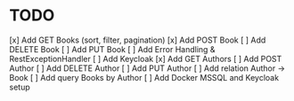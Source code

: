 # TODO

[x] Add GET Books (sort, filter, pagination)
[x] Add POST Book
[ ] Add DELETE Book
[ ] Add PUT Book
[ ] Add Error Handling & RestExceptionHandler
[ ] Add Keycloak
[x] Add GET Authors
[ ] Add POST Author
[ ] Add DELETE Author
[ ] Add PUT Author
[ ] Add relation Author -> Book
[ ] Add query Books by Author
[ ] Add Docker MSSQL and Keycloak setup